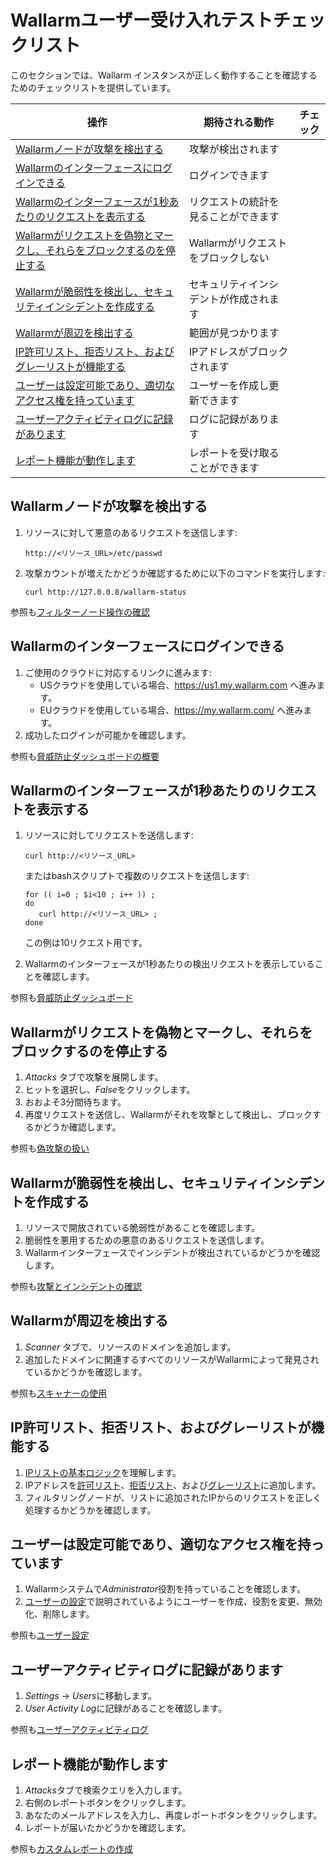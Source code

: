 # Wallarmユーザー受け入れテストチェックリスト

このセクションでは、Wallarm インスタンスが正しく動作することを確認するためのチェックリストを提供しています。

| 操作                                                                                                                                                  | 期待される動作                    | チェック    |
|----------------------------------------------------------------------------------------------------------------------------------------|-------------------------------|-------------|
| [Wallarmノードが攻撃を検出する](#wallarmノードが攻撃を検出する)                                            | 攻撃が検出されます                    |             |
| [Wallarmのインターフェースにログインできる](#wallarmのインターフェースにログインできる)                | ログインできます                      |             |
| [Wallarmのインターフェースが1秒あたりのリクエストを表示する](#wallarmのインターフェースが1秒あたりのリクエストを表示する) | リクエストの統計を見ることができます       |             |
| [Wallarmがリクエストを偽物とマークし、それらをブロックするのを停止する](#wallarmがリクエストを偽物とマークし、それらをブロックするのを停止する) | Wallarmがリクエストをブロックしない      |             |
| [Wallarmが脆弱性を検出し、セキュリティインシデントを作成する](#wallarmが脆弱性を検出し、セキュリティインシデントを作成する) | セキュリティインシデントが作成されます     |             |
| [Wallarmが周辺を検出する](#wallarmが周辺を検出する)                                                       | 範囲が見つかります                   |             |
| [IP許可リスト、拒否リスト、およびグレーリストが機能する](#ip許可リスト拒否リストおよびグレーリストが機能する)                       | IPアドレスがブロックされます            |             |
| [ユーザーは設定可能であり、適切なアクセス権を持っています](#ユーザーは設定可能であり適切なアクセス権を持っています)           | ユーザーを作成し更新できます             |             |
| [ユーザーアクティビティログに記録があります](#ユーザーアクティビティログに記録があります)                                        | ログに記録があります                   |             |
| [レポート機能が動作します](#レポート機能が動作します)                                                           | レポートを受け取ることができます           |             | |


## Wallarmノードが攻撃を検出する

1. リソースに対して悪意のあるリクエストを送信します:

   ```
   http://<リソース_URL>/etc/passwd
   ```

2. 攻撃カウントが増えたかどうか確認するために以下のコマンドを実行します:

   ```
   curl http://127.0.0.8/wallarm-status
   ```

参照も[フィルターノード操作の確認](installation-check-operation-en.ja.md)

## Wallarmのインターフェースにログインできる

1. ご使用のクラウドに対応するリンクに進みます:
    *   USクラウドを使用している場合、<https://us1.my.wallarm.com> へ進みます。
    *   EUクラウドを使用している場合、<https://my.wallarm.com/> へ進みます。
2. 成功したログインが可能かを確認します。

参照も[脅威防止ダッシュボードの概要](../user-guides/dashboards/threat-prevention.ja.md)

## Wallarmのインターフェースが1秒あたりのリクエストを表示する

1. リソースに対してリクエストを送信します:

   ```
   curl http://<リソース_URL>
   ```

   またはbashスクリプトで複数のリクエストを送信します:

   ```
   for (( i=0 ; $i<10 ; i++ )) ;
   do 
      curl http://<リソース_URL> ;
   done
   ```

   この例は10リクエスト用です。

2. Wallarmのインターフェースが1秒あたりの検出リクエストを表示していることを確認します。

参照も[脅威防止ダッシュボード](../user-guides/dashboards/threat-prevention.ja.md)

## Wallarmがリクエストを偽物とマークし、それらをブロックするのを停止する

1. *Attacks* タブで攻撃を展開します。
2. ヒットを選択し、*False*をクリックします。
3. おおよそ3分間待ちます。
4. 再度リクエストを送信し、Wallarmがそれを攻撃として検出し、ブロックするかどうか確認します。

参照も[偽攻撃の扱い](../user-guides/events/false-attack.ja.md)

## Wallarmが脆弱性を検出し、セキュリティインシデントを作成する

1. リソースで開放されている脆弱性があることを確認します。
2. 脆弱性を悪用するための悪意のあるリクエストを送信します。
3. Wallarmインターフェースでインシデントが検出されているかどうかを確認します。

参照も[攻撃とインシデントの確認](../user-guides/events/check-attack.ja.md)

## Wallarmが周辺を検出する

1. *Scanner* タブで、リソースのドメインを追加します。
2. 追加したドメインに関連するすべてのリソースがWallarmによって発見されているかどうかを確認します。

参照も[スキャナーの使用](../user-guides/scanner.ja.md)

## IP許可リスト、拒否リスト、およびグレーリストが機能する

1. [IPリストの基本ロジック](../user-guides/ip-lists/overview.ja.md)を理解します。
2. IPアドレスを[許可リスト](../user-guides/ip-lists/allowlist.ja.md)、[拒否リスト](../user-guides/ip-lists/denylist.ja.md)、および[グレーリスト](../user-guides/ip-lists/graylist.ja.md)に追加します。
3. フィルタリングノードが、リストに追加されたIPからのリクエストを正しく処理するかどうかを確認します。

## ユーザーは設定可能であり、適切なアクセス権を持っています

1. Wallarmシステムで*Administrator*役割を持っていることを確認します。
2. [ユーザーの設定](../user-guides/settings/users.ja.md)で説明されているようにユーザーを作成、役割を変更、無効化、削除します。

参照も[ユーザー設定](../user-guides/settings/users.ja.md)

## ユーザーアクティビティログに記録があります

1. *Settings* -> *Users*に移動します。
2. *User Activity Log*に記録があることを確認します。

参照も[ユーザーアクティビティログ](../user-guides/settings/audit-log.ja.md)

## レポート機能が動作します

1. *Attacks*タブで検索クエリを入力します。
2. 右側のレポートボタンをクリックします。
3. あなたのメールアドレスを入力し、再度レポートボタンをクリックします。
5. レポートが届いたかどうかを確認します。

参照も[カスタムレポートの作成](../user-guides/search-and-filters/custom-report.ja.md)